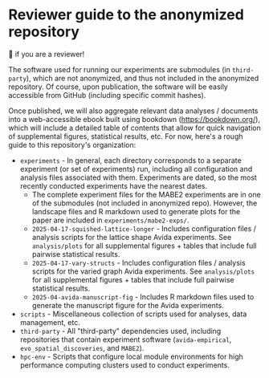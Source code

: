 # Reviewer guide to the anonymized repository

👋 if you are a reviewer!

The software used for running our experiments are submodules (in `third-party`), which are not anonymized, and thus not included in the anonymized repository.
Of course, upon publication, the software will be easily accessible from GitHub (including specific commit hashes).

Once published, we will also aggregate relevant data analyses / documents into a web-accessible ebook built using bookdown (<https://bookdown.org/>), which will include a detailed table of contents that allow for quick navigation of supplemental figures, statistical results, etc.
For now, here's a rough guide to this repository's organization:

- `experiments` - In general, each directory corresponds to a separate experiment (or set of experiments) run, including all configuration and analysis files associated with them. Experiments are dated, so the most recently conducted experiments have the nearest dates.
  - The complete experiment files for the MABE2 experiments are in one of the submodules (not included in anonymized repo). However, the landscape files and R markdown used to generate plots for the paper are included in `experiments/mabe2-exps/`.
  - `2025-04-17-squished-lattice-longer` - Includes configuration files / analysis scripts for the lattice shape Avida experiments. See `analysis/plots` for all supplemental figures + tables that include full pairwise statistical results.
  - `2025-04-17-vary-structs` - Includes configuration files / analysis scripts for the varied graph Avida experiments. See `analysis/plots` for all supplemental figures + tables that include full pairwise statistical results.
  - `2025-04-avida-manuscript-fig` - Includes R markdown files used to generate the manuscript figure for the Avida experiments.
- `scripts` - Miscellaneous collection of scripts used for analyses, data management, etc.
- `third-party` - All "third-party" dependencies used, including repositories that contain experiment software (`avida-empirical`, `evo_spatial_discoveries`, and `MABE2`).
- `hpc-env` - Scripts that configure local module environments for high performance computing clusters used to conduct experiments.